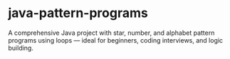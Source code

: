 # java-pattern-programs
 A comprehensive Java project with star, number, and alphabet pattern programs using loops — ideal for beginners, coding interviews, and logic building.

